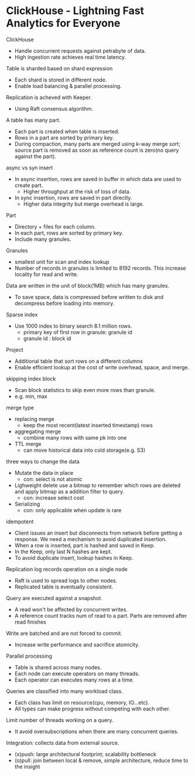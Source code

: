 # ClickHouse - Lightning Fast Analytics for Everyone

ClickHouse
- Handle concurrent requests against petrabyte of data.
- High ingestion rate achieves real time latency.

Table is sharded based on shard expression
- Each shard is stored in different node.
- Enable load balancing & parallel processing.

Replication is acheved with Keeper.
- Using Raft consensus algorithm.

A table has many part.
- Each part is created when table is inserted.
- Rows in a part are sorted by primary key.
- During compaction, many parts are merged using k-way merge sort; source part is removed as soon as reference count is zero(no query against the part).

async vs syn insert
- In async insertion, rows are saved in buffer in which data are used to create part.
    - Higher throughput at the risk of loss of data.
- In sync insertion, rows are saved in part directly.
    - Higher data integrity but merge overhead is large.

Part
- Directory + files for each column.
- In each part, rows are sorted by primary key.
- Include many granules.

Granules
- smallest unit for scan and index lookup
- Number of records in granules is limited to 8192 records. This increase locality for read and write.

Data are written in the unit of block(1MB) which has many granules.
- To save space, data is compressed before written to disk and decompress before loading into memory.

Sparse index
- Use 1000 index to binary search 8.1 million rows.
    - primary key of first row in granule: granule id
    - granule id : block id

Project
- Additional table that sort rows on a different columns
- Enable efficient lookup at the cost of write overhead, space, and merge.

skipping index block
- Scan block statistics to skip even more rows than granule.
- e.g. min, max

merge type
- replacing merge
    - keep the most recent(latest inserted timestamp) rows
- aggregating merge
    - combine many rows with same pk into one
- TTL merge
    - can move historical data into cold storage(e.g. S3)

three ways to change the data
- Mutate the data in place
    - con: select is not atomic
- Lighweight delete use a bitmap to remember which rows are deleted and apply bitmap
as a addition filter to query.
    - con: increase select cost
- Serializing
    - con: only applicable when update is rare

idempotent
- Client issues an insert but disconnects from network before getting a response. We need a mechanism to avoid duplicated insertion.
- When a row is inserted, part is hashed and saved in Keep.
- In the Keep, only last N hashes are kept.
- To avoid duplicate insert, lookup hashes in Keep.

Replication log records operation on a single node
- Raft is used to spread logs to other nodes.
- Replicated table is eventually consistent.

Query are executed against a snapshot.
- A read won't be affected by concurrent writes.
- A reference count tracks num of read to a part. Parts are removed after read finishes

Write are batched and are not forced to commit.
- Increase write performance and sacrifice atomicity.

Parallel processing
- Table is shared across many nodes.
- Each node can execute operators on many threads.
- Each operator can executes many rows at a time.

Queries are classified into many workload class.
- Each class has limit on resource(cpu, memory, IO...etc).
- All types can make progress without competing with each other.

Limit number of threads working on a query.
- It avoid oversubscriptions when there are many concurrent queries.

Integration: collects data from external source.
- (x)push: large architectural footprint; scalability bottleneck
- (o)pull: join between local & remove, simple architecture, reduce time to the insight
